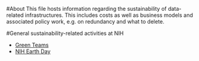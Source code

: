 #About
This file hosts information regarding the sustainability of data-related infrastructures. This includes costs as well as business models and associated policy work, e.g. on redundancy and what to delete.

#General sustainability-related activities at NIH
* [Green Teams](http://nems.nih.gov/teams/Pages/default.aspx)
* [NIH Earth Day](http://nems.nih.gov/Pages/earthday.aspx)
